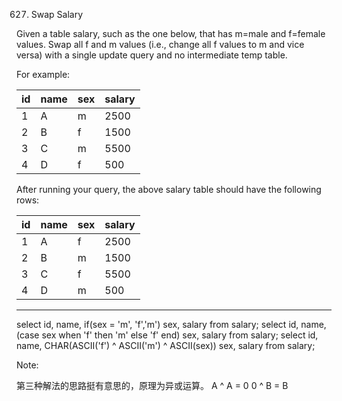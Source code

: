 627. Swap Salary

Given a table salary, such as the one below, that has m=male and f=female values. Swap all f and m values (i.e., change all f values to m and vice versa) with a single update query and no intermediate temp table.
 

For example:
 
| id | name | sex | salary |  
|----|------|-----|--------|  
| 1  | A    | m   | 2500   |  
| 2  | B    | f   | 1500   |  
| 3  | C    | m   | 5500   |  
| 4  | D    | f   | 500    |  

After running your query, the above salary table should have the following rows:

| id | name | sex | salary |  
|----|------|-----|--------|  
| 1  | A    | f   | 2500   |  
| 2  | B    | m   | 1500   |  
| 3  | C    | f   | 5500   |  
| 4  | D    | m   | 500    |  

------------------------------------------------------------------------------------------------

select id, name, if(sex = 'm', 'f','m') sex, salary from salary;
select id, name, (case sex when 'f' then 'm' else 'f' end) sex, salary from salary;
select id, name, CHAR(ASCII('f') ^ ASCII('m') ^ ASCII(sex)) sex, salary from salary;

Note: 

第三种解法的思路挺有意思的，原理为异或运算。
A ^ A = 0
0 ^ B = B


